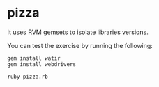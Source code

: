 # pizza

It uses RVM gemsets to isolate libraries versions.

You can test the exercise by running the following:

```
gem install watir
gem install webdrivers

ruby pizza.rb
```
